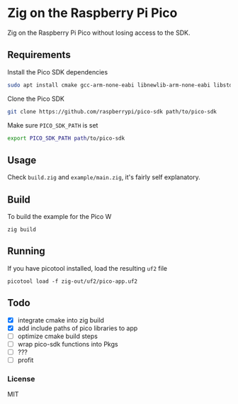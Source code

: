 # Zig on the Raspberry Pi Pico
Zig on the Raspberry Pi Pico without losing access to the SDK.

## Requirements
Install the Pico SDK dependencies
```sh
sudo apt install cmake gcc-arm-none-eabi libnewlib-arm-none-eabi libstdc++-arm-none-eabi-newlib
```

Clone the Pico SDK
```sh
git clone https://github.com/raspberrypi/pico-sdk path/to/pico-sdk
```

Make sure `PICO_SDK_PATH` is set
```sh
export PICO_SDK_PATH path/to/pico-sdk
```

## Usage
Check `build.zig` and `example/main.zig`, it's fairly self explanatory. 

## Build
To build the example for the Pico W
```
zig build
```

## Running
If you have picotool installed, load the resulting `uf2` file
```
picotool load -f zig-out/uf2/pico-app.uf2
```

## Todo
- [x] integrate cmake into zig build
- [x] add include paths of pico libraries to app
- [ ] optimize cmake build steps
- [ ] wrap pico-sdk functions into Pkgs
- [ ] ???
- [ ] profit

### License
MIT
